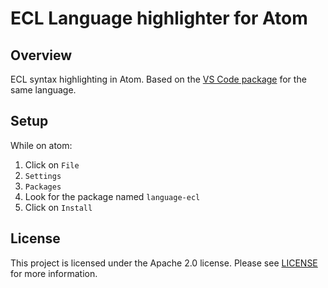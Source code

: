# ECL Language highlighter for Atom

## Overview

ECL syntax highlighting in Atom. Based on the [VS Code package](https://github.com/GordonSmith/vscExt) for the same language.

## Setup

While on atom:
1. Click on `File`
2. `Settings`
3. `Packages`
4. Look for the package named `language-ecl`
5. Click on `Install`

## License

This project is licensed under the Apache 2.0 license. Please see [LICENSE](LICENSE) for more information.
